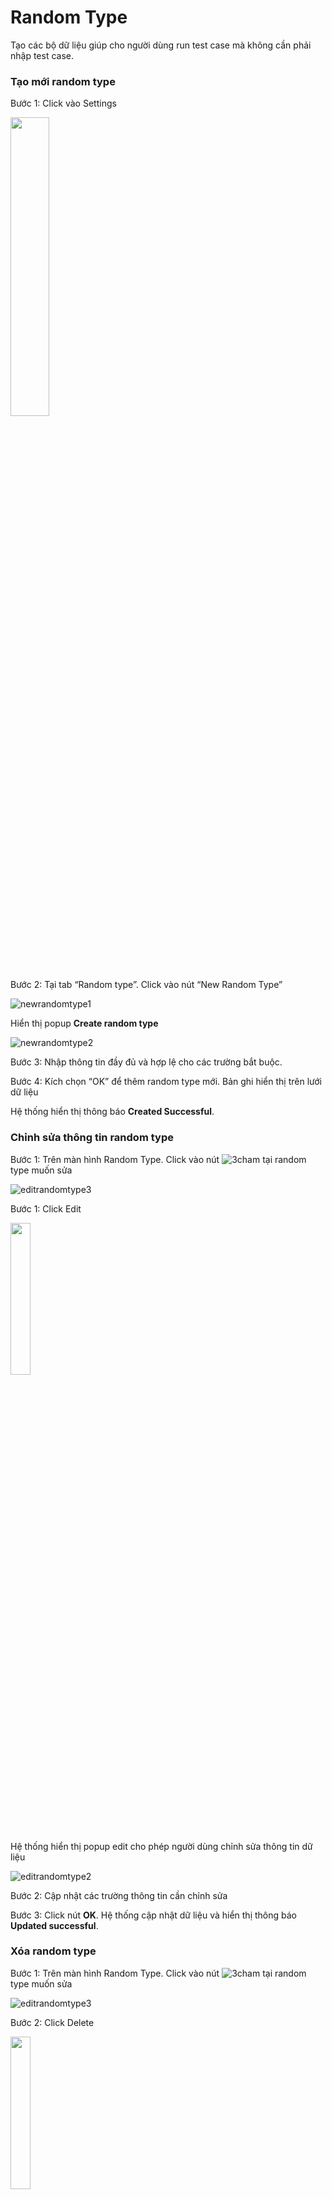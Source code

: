 # Random Type
Tạo các bộ dữ liệu giúp cho người dùng run test case mà không cần phải nhập test case.
### Tạo mới random type
Bước 1:	Click vào Settings

<img src="https://user-images.githubusercontent.com/105435351/198542962-561f6562-2d76-4583-9b93-376b476493b8.png" width="35%" />

Bước 2:	Tại tab “Random type”. Click vào nút “New Random Type” 

![newrandomtype1](https://user-images.githubusercontent.com/105435351/198822899-485da241-1a4f-4303-8f14-cb678c214ad3.png)

Hiển thị popup **Create random type**

![newrandomtype2](https://user-images.githubusercontent.com/105435351/198822905-9d967d26-180c-4d3c-af12-2ad73168e7d0.png)

Bước 3:	Nhập thông tin đầy đủ và hợp lệ cho các trường bắt buộc.

Bước 4:	Kích chọn “OK” để thêm random type mới. Bản ghi hiển thị trên lưới dữ liệu

Hệ thống hiển thị thông báo **Created Successful**.

### Chỉnh sửa thông tin random type
Bước 1:	Trên màn hình Random Type. Click vào nút ![3cham](https://user-images.githubusercontent.com/105435351/197490871-756491bf-bdbc-460f-9a51-9b27ed4240c7.png)  tại random type muốn sửa

![editrandomtype3](https://user-images.githubusercontent.com/105435351/198822895-bf1e1130-625c-4744-8863-ca93d9657195.png)

Bước 1:	Click Edit

<img src="https://user-images.githubusercontent.com/105435351/198822889-d96e9b7e-1a15-46c4-a1d1-6d1a0ee0b7b1.png" width="25%" />

Hệ thống hiển thị popup edit cho phép người dùng chỉnh sửa thông tin dữ liệu

![editrandomtype2](https://user-images.githubusercontent.com/105435351/198822891-85e3d6e2-1483-4264-a033-19987b2bc4db.png)

Bước 2:	Cập nhật các trường thông tin cần chỉnh sửa

Bước 3:	Click nút **OK**. Hệ thống cập nhật dữ liệu và hiển thị thông báo **Updated successful**.

### Xóa random type
Bước 1:	Trên màn hình Random Type. Click vào nút ![3cham](https://user-images.githubusercontent.com/105435351/197490871-756491bf-bdbc-460f-9a51-9b27ed4240c7.png)  tại random type muốn sửa

![editrandomtype3](https://user-images.githubusercontent.com/105435351/198822895-bf1e1130-625c-4744-8863-ca93d9657195.png)

Bước 2:	Click Delete

<img src="https://user-images.githubusercontent.com/105435351/198822907-bbdc03cb-640b-47cd-8a7f-07cfef18b45b.png" width="25%" />

Hiển thị popup xác nhận xóa.

![deleterandomtype2](https://user-images.githubusercontent.com/105435351/198822909-8dbc1e80-46e5-4dc7-87c0-3ac34a58215c.png)

Bước 3:	Click nút **Delete**, hệ thống xóa random type khỏi hệ thống và hiển thị thông báo **Deleted successful***.

### Tạo random value cho các random type
[Chi tiết về nhập dữ liệu với random type]().
#### *Tạo một random type mới*
Bước 1:	Trên màn hình **Random Type**. Click vào nút ![3cham](https://user-images.githubusercontent.com/105435351/197490871-756491bf-bdbc-460f-9a51-9b27ed4240c7.png)  tại random type muốn thêm value

![newrandomvalue1](https://user-images.githubusercontent.com/105435351/198823176-a6f5ba7a-8a3c-4e4e-9895-0919b973f58e.png)

Bước 2:	Click **Random value**

![newrandomvalue2](https://user-images.githubusercontent.com/105435351/198823178-a78e925e-16ed-46c3-8b86-53bb15c80050.png)

Hệ thống điều hướng đến màn hình System Random Value.

![newrandomvalue3](https://user-images.githubusercontent.com/105435351/198823180-90c47774-9639-4f67-bbea-b2fe814a2918.png)

Bước 3:	Click nút **New value template**. Hệ thống hiển thị popup thêm mới với trường Random type là random type người dùng đã chọn.

![newrandomvalue4](https://user-images.githubusercontent.com/105435351/198823167-da75715f-f962-4370-b546-0a2c5f85ec76.png)

Bước 4:	Nhập thông tin đầy đủ và hợp lệ vào các trường bắt buộc

Bước 5:	Click nút **OK**. Hiển thị bản ghi trên lưới dữ liệu.

Hệ thống hiển thị thông báo **Created successful**

#### *Chỉnh sửa random value*
Bước 1:	Tại màn hình System Random Value. Click vào nút ![3cham](https://user-images.githubusercontent.com/105435351/197490871-756491bf-bdbc-460f-9a51-9b27ed4240c7.png)  ứng với random value muốn sửa.

![editrandomvalue1](https://user-images.githubusercontent.com/105435351/198823173-bc14c1b1-dff3-4de1-a779-5265ece4abf4.png)

Bước 2:	Click Edit

<img src="https://user-images.githubusercontent.com/105435351/198823174-8dbe0e48-764f-4602-9bbc-8347a298ca01.png" width="25%" />

Hiển thị popup edit cho phép người dùng chỉnh sửa thông tin

![editrandomvalue3](https://user-images.githubusercontent.com/105435351/198823175-4d483551-caf9-49b9-b17e-e1b7578d6af9.png)

Bước 3:	Cập nhật các trường thông tin cần sửa

Bước 4:	Click nút **OK**, hệ thống hiển thị thông báo **Updated Successful**.

#### *Xóa một value template*
Bước 1:	Tại màn hình **System Random Value**. Click vào nút ![3cham](https://user-images.githubusercontent.com/105435351/197490871-756491bf-bdbc-460f-9a51-9b27ed4240c7.png) tại random value muốn xóa

![deleterandomvalue1](https://user-images.githubusercontent.com/105435351/198823168-27135672-646d-420d-95c3-8fde8cb0c891.png)

Bước 2:	Click **Delete**

<img src="https://user-images.githubusercontent.com/105435351/198822907-bbdc03cb-640b-47cd-8a7f-07cfef18b45b.png" width="25%" />

Hiển thị popup xác nhận xóa.

<img src="https://user-images.githubusercontent.com/105435351/198823172-a6248a82-ef77-471f-ad8a-2e0d4376385e.png" width="45%" />

Bước 3:	Click nút **DELETE**, random value xóa khỏi hệ thống và hiển thị thông báo **Deleted Successful**.


